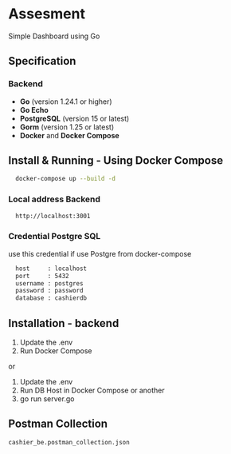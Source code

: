 # Assesment

Simple Dashboard using Go

## Specification

### Backend

- **Go** (version 1.24.1 or higher)
- **Go Echo**
- **PostgreSQL** (version 15 or latest)
- **Gorm** (version 1.25 or latest)
- **Docker** and **Docker Compose**

## Install & Running - Using Docker Compose

```bash
  docker-compose up --build -d
```

### Local address Backend

```bash
  http://localhost:3001
```

### Credential Postgre SQL

use this credential if use Postgre from docker-compose

```bash
  host     : localhost
  port     : 5432
  username : postgres
  password : password
  database : cashierdb
```

## Installation - backend

1. Update the .env
2. Run Docker Compose

or

1. Update the .env
2. Run DB Host in Docker Compose or another
3. go run server.go

## Postman Collection

```
cashier_be.postman_collection.json
```
